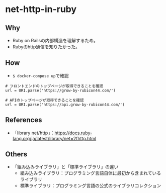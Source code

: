 # net-http-in-ruby
## Why
- Ruby on Railsの内部構造を理解するため。
- Rubyのhttp通信を知りたかった。

## How
- `$ docker-compose up`で確認

```
# フロントエンドのトップページが取得できることを確認
url = URI.parse('https://grow-by-rubicon44.com/')

# APIのトップページが取得できることを確認
url = URI.parse('https://api.grow-by-rubicon44.com/')
```

## References
- 「library net/http」：https://docs.ruby-lang.org/ja/latest/library/net=2fhttp.html

## Others
- 「組み込みライブラリ」と「標準ライブラリ」の違い
  - 組み込みライブラリ：プログラミング言語自体に最初から含まれているライブラリ
  - 標準ライブラリ：プログラミング言語の公式のライブラリコレクション